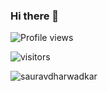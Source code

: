### Hi there 👋
![Profile views](https://gpvc.arturio.dev/sauravdharwadkar)

![visitors](https://visitor-badge.glitch.me/badge?page_id=sauravdharwadkar.sauravdharwadkar)

![sauravdharwadkar](https://github-readme-stats.vercel.app/api?username=sauravdharwadkar&show_icons=true&title_color=578146&icon_color=802080&text_color=777777&bg_color=101810)

<!--
**SauravDharwadkar/SauravDharwadkar** is a ✨ _special_ ✨ repository because its `README.md` (this file) appears on your GitHub profile.

Here are some ideas to get you started:

- 🔭 I’m currently working on ...
- 🌱 I’m currently learning ...
- 👯 I’m looking to collaborate on ...
- 🤔 I’m looking for help with ...
- 💬 Ask me about ...
- 📫 How to reach me: ...
- 😄 Pronouns: ...
- ⚡ Fun fact: ...
-->
